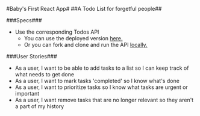 #Baby's First React App#
##A Todo List for forgetful people##

###Specs###
- Use the corresponding Todos API 
  - You can use the deployed version [here.](https://galvanize-todos-api.herokuapp.com/)
  - Or you can fork and clone and run the API [locally.](https://github.com/aimeeroxanne/project_todosAPI)

###User Stories###
- As a user, I want to be able to add tasks to a list so I can keep track of what needs to get done 
- As a user, I want to mark tasks 'completed' so I know what's done
- As a user, I want to prioritize tasks so I know what tasks are urgent or important
- As a user, I want remove tasks that are no longer relevant so they aren't a part of my history